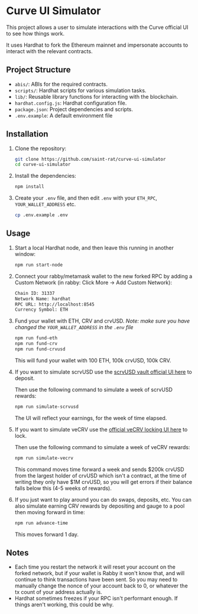 # Curve UI Simulator

This project allows a user to simulate interactions with the Curve official UI to see how things work.

It uses Hardhat to fork the Ethereum mainnet and impersonate accounts to interact with the relevant contracts.

## Project Structure

-   `abis/`: ABIs for the required contracts.
-   `scripts/`: Hardhat scripts for various simulation tasks.
-   `lib/`: Reusable library functions for interacting with the blockchain.
-   `hardhat.config.js`: Hardhat configuration file.
-   `package.json`: Project dependencies and scripts.
-   `.env.example`: A default environment file

## Installation

1.  Clone the repository:

    ```bash
    git clone https://github.com/saint-rat/curve-ui-simulator
    cd curve-ui-simulator
    ```

2.  Install the dependencies:

    ```bash
    npm install
    ```

3.  Create your `.env` file, and then edit `.env` with your `ETH_RPC`, `YOUR_WALLET_ADDRESS` etc.

    ```bash
    cp .env.example .env
    ```

## Usage

1.  Start a local Hardhat node, and then leave this running in another window:

    ```bash
    npm run start-node
    ```

2.  Connect your rabby/metamask wallet to the new forked RPC by adding a Custom Network (in rabby: Click More -> Add Custom Network):

    ```bash
    Chain ID: 31337
    Network Name: hardhat
    RPC URL: http://localhost:8545
    Currency Symbol: ETH
    ```

3.  Fund your wallet with ETH, CRV and crvUSD.  *Note: make sure you have changed the `YOUR_WALLET_ADDRESS` in the `.env` file*

    ```bash
    npm run fund-eth
    npm run fund-crv
    npm run fund-crvusd
    ```

    This will fund your wallet with 100 ETH, 100k crvUSD, 100k CRV.

4.  If you want to simulate scrvUSD use the [scrvUSD vault official UI here](https://www.curve.finance/crvusd/ethereum/scrvUSD/) to deposit.

    Then use the following command to simulate a week of scrvUSD rewards:

    ```bash
    npm run simulate-scrvusd
    ```

    The UI will reflect your earnings, for the week of time elapsed.

5.  If you want to simulate veCRV use the [official veCRV locking UI here](https://www.curve.finance/dao/ethereum/vecrv/create/) to lock.

    Then use the following command to simulate a week of veCRV rewards:

    ```bash
    npm run simulate-vecrv
    ```

    This command moves time forward a week and sends $200k crvUSD from the largest holder of crvUSD which isn't a contract, at the time of writing they only have $1M crvUSD, so you will get errors if their balance falls below this (4-5 weeks of rewards).

6.  If you just want to play around you can do swaps, deposits, etc.  You can also simulate earning CRV rewards by depositing and gauge to a pool then moving forward in time:

    ```bash
    npm run advance-time
    ```
    
    This moves forward 1 day.

## Notes

- Each time you restart the network it will reset your account on the forked network, but if your wallet is Rabby it won't know that, and will continue to think transactions have been sent.  So you may need to manually change the nonce of your account back to 0, or whatever the tx count of your address actually is.
- Hardhat sometimes freezes if your RPC isn't performant enough.  If things aren't working, this could be why.